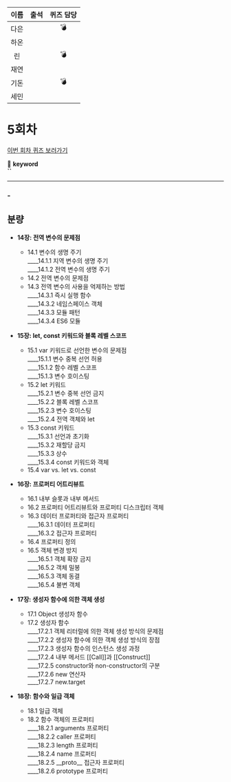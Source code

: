 |이름|출석|퀴즈 담당|
|:--:|:--:|:--:|
|다은||💣|
|하온|||
|린||💣|
|재연|||
|기돈||💣|
|세민|||

# 5회차
<a href="https://github.com/ooheunda/how-to-enjoy/issues/5">이번 회차 퀴즈 보러가기</a>  

📌 **keyword**  
    **``**
<hr>

### - 
  

## 분량

- **14장: 전역 변수의 문제점**
  - 14.1 변수의 생명 주기  
    ____14.1.1 지역 변수의 생명 주기  
    ____14.1.2 전역 변수의 생명 주기  
  - 14.2 전역 변수의 문제점
  - 14.3 전역 변수의 사용을 억제하는 방법  
    ____14.3.1 즉시 실행 함수  
    ____14.3.2 네임스페이스 객체  
    ____14.3.3 모듈 패턴  
    ____14.3.4 ES6 모듈  

- **15장: let, const 키워드와 블록 레벨 스코프**
  - 15.1 var 키워드로 선언한 변수의 문제점  
    ____15.1.1 변수 중복 선언 허용  
    ____15.1.2 함수 레벨 스코프  
    ____15.1.3 변수 호이스팅  
  - 15.2 let 키워드  
    ____15.2.1 변수 중복 선언 금지  
    ____15.2.2 블록 레벨 스코프  
    ____15.2.3 변수 호이스팅  
    ____15.2.4 전역 객체와 let  
  - 15.3 const 키워드  
    ____15.3.1 선언과 초기화  
    ____15.3.2 재할당 금지  
    ____15.3.3 상수  
    ____15.3.4 const 키워드와 객체  
  - 15.4 var vs. let vs. const

- **16장: 프로퍼티 어트리뷰트**
  - 16.1 내부 슬롯과 내부 메서드
  - 16.2 프로퍼티 어트리뷰트와 프로퍼티 디스크립터 객체
  - 16.3 데이터 프로퍼티와 접근자 프로퍼티  
    ____16.3.1 데이터 프로퍼티  
    ____16.3.2 접근자 프로퍼티  
  - 16.4 프로퍼티 정의
  - 16.5 객체 변경 방지  
    ____16.5.1 객체 확장 금지  
    ____16.5.2 객체 밀봉  
    ____16.5.3 객체 동결  
    ____16.5.4 불변 객체  

- **17장: 생성자 함수에 의한 객체 생성**
  - 17.1 Object 생성자 함수
  - 17.2 생성자 함수  
    ____17.2.1 객체 리터럴에 의한 객체 생성 방식의 문제점  
    ____17.2.2 생성자 함수에 의한 객체 생성 방식의 장점  
    ____17.2.3 생성자 함수의 인스턴스 생성 과정  
    ____17.2.4 내부 메서드 [[Call]]과 [[Construct]]  
    ____17.2.5 constructor와 non-constructor의 구분  
    ____17.2.6 new 연산자  
    ____17.2.7 new.target  

- **18장: 함수와 일급 객체**
  - 18.1 일급 객체
  - 18.2 함수 객체의 프로퍼티  
    ____18.2.1 arguments 프로퍼티  
    ____18.2.2 caller 프로퍼티  
    ____18.2.3 length 프로퍼티  
    ____18.2.4 name 프로퍼티  
    ____18.2.5 \_\_proto\_\_ 접근자 프로퍼티  
    ____18.2.6 prototype 프로퍼티

      
